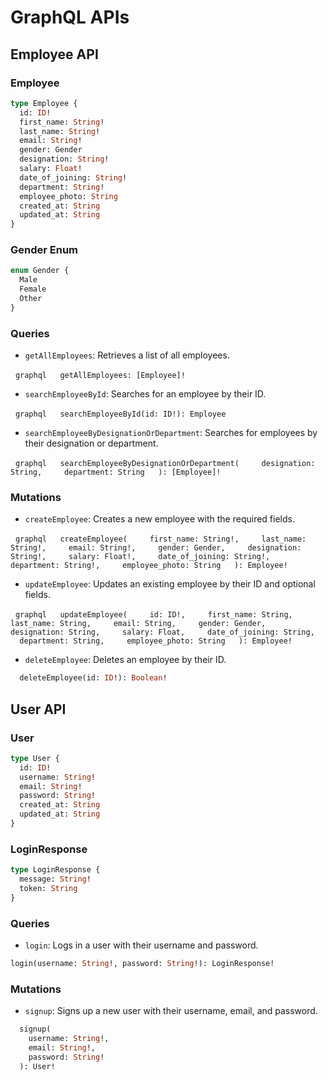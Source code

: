   

# GraphQL APIs


## Employee API
### Employee 

``` graphql
type Employee {
  id: ID!
  first_name: String!
  last_name: String!
  email: String!
  gender: Gender
  designation: String!
  salary: Float!
  date_of_joining: String!
  department: String!
  employee_photo: String
  created_at: String
  updated_at: String
}
```
### Gender Enum 

``` graphql
enum Gender {
  Male
  Female
  Other
}
```

### Queries
- `getAllEmployees`: Retrieves a list of all employees.

  ``` graphql
  getAllEmployees: [Employee]!
  ```

- `searchEmployeeById`: Searches for an employee by their ID.

  ``` graphql
  searchEmployeeById(id: ID!): Employee
  ```

- `searchEmployeeByDesignationOrDepartment`: Searches for employees by their designation or department.

  ``` graphql
  searchEmployeeByDesignationOrDepartment(
    designation: String,
    department: String
  ): [Employee]!
  ```
  

### Mutations

- `createEmployee`: Creates a new employee with the required fields.

  ``` graphql
  createEmployee(
    first_name: String!,
    last_name: String!,
    email: String!,
    gender: Gender,
    designation: String!,
    salary: Float!,
    date_of_joining: String!,
    department: String!,
    employee_photo: String
  ): Employee!
  ```

- `updateEmployee`: Updates an existing employee by their ID and optional fields.  

  ``` graphql
  updateEmployee(
    id: ID!,
    first_name: String,
    last_name: String,
    email: String,
    gender: Gender,
    designation: String,
    salary: Float,
    date_of_joining: String,
    department: String,
    employee_photo: String
  ): Employee!
  ```
  
- `deleteEmployee`: Deletes an employee by their ID.

``` graphql
  deleteEmployee(id: ID!): Boolean!
```
 
## User API

  

### User 

``` graphql
type User {
  id: ID!
  username: String!
  email: String!
  password: String!
  created_at: String
  updated_at: String
}
```

### LoginResponse

``` graphql
type LoginResponse {
  message: String!
  token: String
}
```

### Queries
 
- `login`: Logs in a user with their username and password.

``` graphql
login(username: String!, password: String!): LoginResponse!
```
### Mutations

- `signup`: Signs up a new user with their username, email, and password. 

``` graphql
  signup(
    username: String!,
    email: String!,
    password: String!
  ): User!
```